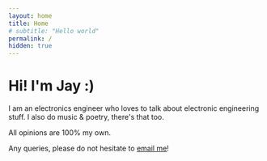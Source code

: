 ```yaml
---
layout: home
title: Home
# subtitle: "Hello world"
permalink: /
hidden: true
---
```


# Hi! I'm Jay :)

I am an electronics engineer who loves to talk about electronic engineering stuff. I also do music & poetry, there's that too.

All opinions are 100% my own.
<!-- Yes, even the pointless ones. -->

Any queries, please do not hesitate to [email me](mailto:j.piamjariyakul@outlook.com)!